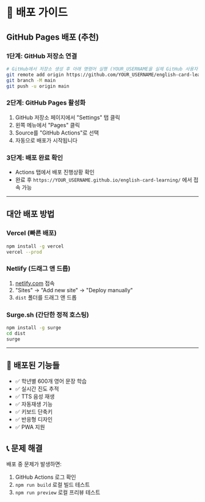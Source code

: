 # 🚀 배포 가이드

## GitHub Pages 배포 (추천)

### 1단계: GitHub 저장소 연결
```bash
# GitHub에서 저장소 생성 후 아래 명령어 실행 (YOUR_USERNAME을 실제 GitHub 사용자명으로 변경)
git remote add origin https://github.com/YOUR_USERNAME/english-card-learning.git
git branch -M main
git push -u origin main
```

### 2단계: GitHub Pages 활성화
1. GitHub 저장소 페이지에서 "Settings" 탭 클릭
2. 왼쪽 메뉴에서 "Pages" 클릭
3. Source를 "GitHub Actions"로 선택
4. 자동으로 배포가 시작됩니다

### 3단계: 배포 완료 확인
- Actions 탭에서 배포 진행상황 확인
- 완료 후 `https://YOUR_USERNAME.github.io/english-card-learning/` 에서 접속 가능

---

## 대안 배포 방법

### Vercel (빠른 배포)
```bash
npm install -g vercel
vercel --prod
```

### Netlify (드래그 앤 드롭)
1. [netlify.com](https://netlify.com) 접속
2. "Sites" → "Add new site" → "Deploy manually"
3. `dist` 폴더를 드래그 앤 드롭

### Surge.sh (간단한 정적 호스팅)
```bash
npm install -g surge
cd dist
surge
```

---

## 🎯 배포된 기능들
- ✅ 학년별 600개 영어 문장 학습
- ✅ 실시간 진도 추적
- ✅ TTS 음성 재생
- ✅ 자동재생 기능
- ✅ 키보드 단축키
- ✅ 반응형 디자인
- ✅ PWA 지원

## 📞 문제 해결
배포 중 문제가 발생하면:
1. GitHub Actions 로그 확인
2. `npm run build` 로컬 빌드 테스트
3. `npm run preview` 로컬 프리뷰 테스트